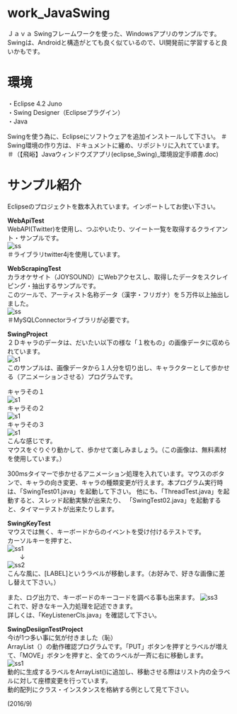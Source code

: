 # work_JavaSwing
Ｊａｖａ Swingフレームワークを使った、Windowsアプリのサンプルです。Swingは、Androidと構造がとても良く似ているので、UI開発前に学習すると良いかもです。  

# 環境
・Eclipse 4.2 Juno  
・Swing Designer（Eclipseプラグイン）  
・Java

Swingを使う為に、Eclipseにソフトウェアを追加インストールして下さい。
＃Swing環境の作り方は、ドキュメントに纏め、リポジトリに入れてています。
＃（【飛峪】Javaウィンドウズアプリ(eclipse_Swing)_環境設定手順書.doc)

# サンプル紹介
Eclipseのプロジェクトを数本入れています。インポートしてお使い下さい。  

**WebApiTest**  
WebAPI(Twitter)を使用し、つぶやいたり、ツイート一覧を取得するクライアント・サンプルです。  
![ss](./WebApiTest_ss_1.jpg)  
＃ライブラリtwitter4jを使用しています。  

**WebScrapingTest**  
カラオケサイト（JOYSOUND）にWebアクセスし、取得したデータをスクレイピング・抽出するサンプルです。  
このツールで、アーティスト名称データ（漢字・フリガナ）を５万件以上抽出しました。  
![ss](WebScrapingTest_ss_1.jpg)  
＃MySQLConnectorライブラリが必要です。  

**SwingProject**  
２Ｄキャラのデータは、だいたい以下の様な「１枚もの」の画像データに収められています。  
![s1](./SwingProject_ss_4_small.jpg)  
このサンプルは、画像データから１人分を切り出し、キャラクターとして歩かせる（アニメーションさせる）プログラムです。  

キャラその１  
![s1](./SwingProject_ss_1.jpg)  
キャラその２  
![s1](./SwingProject_ss_2.jpg)  
キャラその３  
![s1](./SwingProject_ss_3.jpg)  
こんな感じです。  
マウスをぐりぐり動かして、歩かせて楽しみましょう。（この画像は、無料素材を使用しています。）  

300msタイマーで歩かせるアニメーション処理を入れています。マウスのボタンで、キャラの向き変更、キャラの種類変更が行えます。本プログラム実行時は、「SwingTest01.java」を起動して下さい。
他にも、「ThreadTest.java」を起動すると、スレッド起動実験が出来たり、
「SwingTest02.java」を起動すると、タイマーテストが出来たりします。  

**SwingKeyTest**  
マウスでは無く、キーボードからのイベントを受け付けるテストです。  
カーソルキーを押すと、  
![ss1](./SwingKeyTest_ss_1.jpg)  
　　↓  
![ss2](./SwingKeyTest_ss_2.jpg)  
こんな風に、[LABEL]というラベルが移動します。（お好みで、好きな画像に差し替えて下さい。）  

また、ログ出力で、キーボードのキーコードを調べる事も出来ます。
![ss3](./SwingKeyTest_ss_3.jpg)  
これで、好きなキー入力処理を記述できます。  
詳しくは、「KeyListenerCls.java」を確認して下さい。  

**SwingDesiignTestProject**  
今iが1つ多い事に気が付きました（恥）  
ArrayList（）の動作確認プログラムです。「PUT」ボタンを押すとラベルが増えて、「MOVE」ボタンを押すと、全てのラベルが一斉に右に移動します。  
![ss1](./SwingDesignTest_ss_1.jpg)  
動的に生成するラベルをArrayList()に追加し、移動させる際はリスト内の全ラベルに対して座標変更を行っています。  
動的配列にクラス・インスタンスを格納する例として見て下さい。  

(2016/9)
